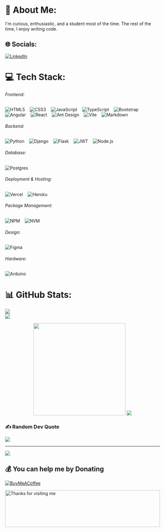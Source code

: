 # 💫 About Me:

I'm curious, enthusiastic, and a student most of the time. The rest of the time, I enjoy writing code.

## 🌐 Socials:

[![LinkedIn](https://img.shields.io/badge/LinkedIn-%230077B5.svg?logo=linkedin&logoColor=white)](https://www.linkedin.com/in/samuel-muriuki-/)

# 💻 Tech Stack:

###### Frontend:

![HTML5](https://img.shields.io/badge/html5-%23E34F26.svg?style=for-the-badge&logo=html5&logoColor=white) &nbsp;&nbsp; ![CSS3](https://img.shields.io/badge/css3-%231572B6.svg?style=for-the-badge&logo=css3&logoColor=white) &nbsp;&nbsp; ![JavaScript](https://img.shields.io/badge/javascript-%23323330.svg?style=for-the-badge&logo=javascript&logoColor=%23F7DF1E) &nbsp;&nbsp; ![TypeScript](https://img.shields.io/badge/typescript-%23007ACC.svg?style=for-the-badge&logo=typescript&logoColor=white) &nbsp;&nbsp; ![Bootstrap](https://img.shields.io/badge/bootstrap-%238511FA.svg?style=for-the-badge&logo=bootstrap&logoColor=white) &nbsp;&nbsp; ![Angular](https://img.shields.io/badge/angular-%23DD0031.svg?style=for-the-badge&logo=angular&logoColor=white) &nbsp;&nbsp; ![React](https://img.shields.io/badge/react-%2320232a.svg?style=for-the-badge&logo=react&logoColor=%2361DAFB) &nbsp;&nbsp; ![Ant Design](https://img.shields.io/badge/-AntDesign-%230170FE?style=for-the-badge&logo=ant-design&logoColor=white) &nbsp;&nbsp; ![Vite](https://img.shields.io/badge/vite-%23646CFF.svg?style=for-the-badge&logo=vite&logoColor=white) &nbsp;&nbsp; ![Markdown](https://img.shields.io/badge/markdown-%23000000.svg?style=for-the-badge&logo=markdown&logoColor=white)

###### Backend:

![Python](https://img.shields.io/badge/python-3670A0?style=for-the-badge&logo=python&logoColor=ffdd54) &nbsp;&nbsp; ![Django](https://img.shields.io/badge/django-%23092E20.svg?style=for-the-badge&logo=django&logoColor=white) &nbsp;&nbsp; ![Flask](https://img.shields.io/badge/flask-%23000.svg?style=for-the-badge&logo=flask&logoColor=white) &nbsp;&nbsp; ![JWT](https://img.shields.io/badge/JWT-black?style=for-the-badge&logo=JSON%20web%20tokens) &nbsp;&nbsp; ![Node.js](https://img.shields.io/badge/node.js-6DA55F?style=for-the-badge&logo=node.js&logoColor=white)

###### Database:

![Postgres](https://img.shields.io/badge/postgres-%23316192.svg?style=for-the-badge&logo=postgresql&logoColor=white)

###### Deployment & Hosting:

![Vercel](https://img.shields.io/badge/vercel-%23000000.svg?style=for-the-badge&logo=vercel&logoColor=white) &nbsp;&nbsp; ![Heroku](https://img.shields.io/badge/heroku-%23430098.svg?style=for-the-badge&logo=heroku&logoColor=white)

###### Package Management:

![NPM](https://img.shields.io/badge/NPM-%23CB3837.svg?style=for-the-badge&logo=npm&logoColor=white) &nbsp;&nbsp; ![NVM](https://img.shields.io/badge/NVM-%2300ACD7.svg?style=for-the-badge&logo=npm&logoColor=white)

###### Design:

![Figma](https://img.shields.io/badge/figma-%23F24E1E.svg?style=for-the-badge&logo=figma&logoColor=white)

###### Hardware:

![Arduino](https://img.shields.io/badge/-Arduino-00979D?style=for-the-badge&logo=Arduino&logoColor=white)

# 📊 GitHub Stats:

![](https://github-readme-stats.vercel.app/api?username=Samuel-Muriuki&theme=blue-green&hide_border=false&include_all_commits=false&count_private=false)<br/>
![](https://github-readme-streak-stats.herokuapp.com/?user=Samuel-Muriuki&theme=blue-green&hide_border=false)<br/>

<p align="center">
  <img width="300" height="300" src="https://github.com/Samuel-Muriuki/Samm/blob/main/assets/octocat-1711880312906.png?raw=true"></a>
  <img src="https://github-readme-stats.vercel.app/api/top-langs/?username=Samuel-Muriuki&count_private=true&theme=tokyonight&line_height=52">
</p>

### ✍️ Random Dev Quote

![](https://quotes-github-readme.vercel.app/api?type=horizontal&theme=gruvbox)

---

[![](https://visitcount.itsvg.in/api?id=Samuel-Muriuki&icon=6&color=0)](https://visitcount.itsvg.in)

## 💰 You can help me by Donating

[![BuyMeACoffee](https://img.shields.io/badge/Buy%20Me%20a%20Coffee-ffdd00?style=for-the-badge&logo=buy-me-a-coffee&logoColor=black)](https://www.buymeacoffee.com/elsamm)

<img height="120" alt="Thanks for visiting me" width="100%" src="https://raw.githubusercontent.com/Samuel-Muriuki/Samm/main/assets/el.svg" />